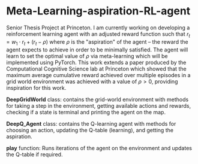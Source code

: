 # Meta-Learning-aspiration-RL-agent

Senior Thesis Project at Princeton. I am currently working on developing a reinforcement learning agent with an adjusted reward function such that $r_t = w_1 \cdot r_t + (r_t - \rho)$ where $\rho$ is the "aspiration" of the agent – the reward the agent expects to achieve in order to be minimally satisfied. The agent will learn to set the optimal value of $\rho$ via meta-learning which will be implemented using PyTorch. This work extends a paper produced by the Computational Cognitive Science lab at Princeton which showed that the maximum average cumulative reward achieved over multiple episodes in a grid world environment was achieved with a value of $\rho > 0$, providing inspiration for this work. 


**DeepGridWorld** class: contains the grid-world environment with methods for taking a step in the environment, getting available actions and rewards, checking if a state is terminal and printing the agent on the map.    

**DeepQ_Agent** class: contains the Q-learning agent with methods for choosing an action, updating the Q-table (learning), and getting the aspiration.

**play** function: Runs iterations of the agent on the environment and updates the Q-table if required.
